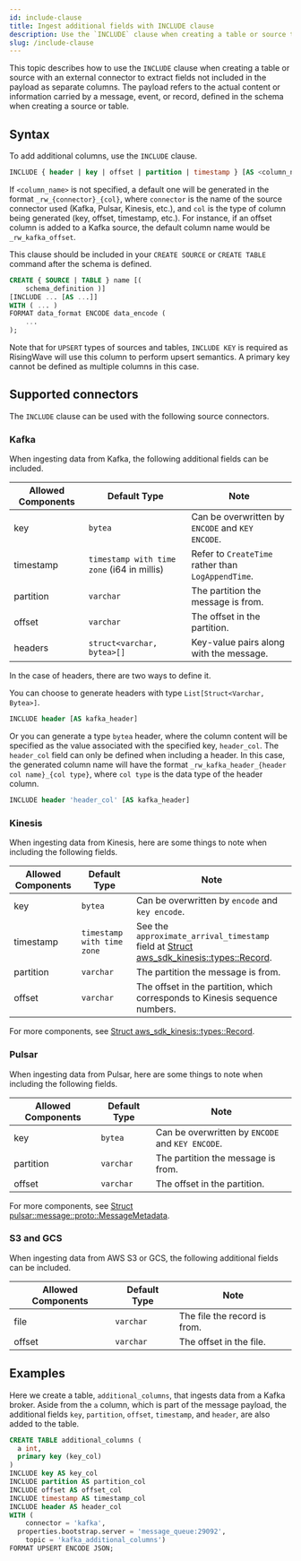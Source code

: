 ```yaml
---
id: include-clause
title: Ingest additional fields with INCLUDE clause
description: Use the `INCLUDE` clause when creating a table or source to ingest fields not included in the payload.
slug: /include-clause
---
```

<head>
  <link rel="canonical" href="https://docs.risingwave.com/docs/current/include-clause/" />
</head>

This topic describes how to use the `INCLUDE` clause when creating a table or source with an external connector to extract fields not included in the payload as separate columns. The payload refers to the actual content or information carried by a message, event, or record, defined in the schema when creating a source or table.

## Syntax

To add additional columns, use the `INCLUDE` clause.

```sql
INCLUDE { header | key | offset | partition | timestamp } [AS <column_name>]
```

If `<column_name>` is not specified, a default one will be generated in the format `_rw_{connector}_{col}`, where `connector` is the name of the source connector used (Kafka, Pulsar, Kinesis, etc.), and `col` is the type of column being generated (key, offset, timestamp, etc.). For instance, if an offset column is added to a Kafka source, the default column name would be `_rw_kafka_offset`.

This clause should be included in your `CREATE SOURCE` or `CREATE TABLE` command after the schema is defined.

```sql
CREATE { SOURCE | TABLE } name [(
    schema_definition )]
[INCLUDE ... [AS ...]]
WITH ( ... )
FORMAT data_format ENCODE data_encode (
    ...
);
```

Note that for `UPSERT` types of sources and tables, `INCLUDE KEY` is required as RisingWave will use this column to perform upsert semantics. A primary key cannot be defined as multiple columns in this case. 

## Supported connectors

The `INCLUDE` clause can be used with the following source connectors.

### Kafka

When ingesting data from Kafka, the following additional fields can be included.

| Allowed Components | Default Type                               | Note                                              |
|--------------------|--------------------------------------------|---------------------------------------------------|
| key                | `bytea`                                    | Can be overwritten by `ENCODE` and `KEY ENCODE`.  |
| timestamp          | `timestamp with time zone` (i64 in millis) | Refer to `CreateTime` rather than `LogAppendTime`.|
| partition          | `varchar`                                  | The partition the message is from.                |
| offset             | `varchar`                                  | The offset in the partition.                      |
| headers            | `struct<varchar, bytea>[]`                 | Key-value pairs along with the message.           |

In the case of headers, there are two ways to define it.

You can choose to generate headers with type `List[Struct<Varchar, Bytea>]`.

```sql
INCLUDE header [AS kafka_header]
```

Or you can generate a type `bytea` header, where the column content will be specified as the value associated with the specified key, `header_col`. The `header_col` field can only be defined when including a header. In this case, the generated column name will have the format `_rw_kafka_header_{header col name}_{col type}`, where `col type` is the data type of the header column.

```sql
INCLUDE header 'header_col' [AS kafka_header]
```

### Kinesis

When ingesting data from Kinesis, here are some things to note when including the following fields.

| Allowed Components | Default Type                             | Note                                                                             |
|--------------------|------------------------------------------|----------------------------------------------------------------------------------|
| key                | `bytea`                                  | Can be overwritten by `encode` and `key encode`.                                 |
| timestamp          | `timestamp with time zone`               | See the `approximate_arrival_timestamp` field at [Struct aws_sdk_kinesis::types::Record](https://docs.rs/aws-sdk-kinesis/latest/aws_sdk_kinesis/types/struct.Record.html).                                  |
| partition          | `varchar`                                | The partition the message is from.                                               |
| offset             | `varchar`                                | The offset in the partition, which corresponds to Kinesis sequence numbers.      |

For more components, see [Struct aws_sdk_kinesis::types::Record](https://docs.rs/aws-sdk-kinesis/latest/aws_sdk_kinesis/types/struct.Record.html).

### Pulsar

When ingesting data from Pulsar, here are some things to note when including the following fields.

| Allowed Components | Default Type | Note                                                                                      |
|--------------------|--------------|-------------------------------------------------------------------------------------------|
| key                | `bytea`      | Can be overwritten by `ENCODE` and `KEY ENCODE`.                                          |
| partition          | `varchar`    | The partition the message is from.                                                        |
| offset             | `varchar`    | The offset in the partition.                                                              |

For more components, see [Struct pulsar::message::proto::MessageMetadata](https://docs.rs/pulsar/latest/pulsar/message/proto/struct.MessageMetadata.html).

### S3 and GCS

When ingesting data from AWS S3 or GCS, the following additional fields can be included.

| Allowed Components | Default Type | Note                              |
|--------------------|--------------|-----------------------------------|
| file               | `varchar`    | The file the record is from.      |
| offset             | `varchar`    | The offset in the file.           |

## Examples

Here we create a table, `additional_columns`, that ingests data from a Kafka broker. Aside from the `a` column, which is part of the message payload, the additional fields `key`, `partition`, `offset`, `timestamp`, and `header`, are also added to the table.

```sql
CREATE TABLE additional_columns (
  a int,
  primary key (key_col)
)
INCLUDE key AS key_col
INCLUDE partition AS partition_col
INCLUDE offset AS offset_col
INCLUDE timestamp AS timestamp_col
INCLUDE header AS header_col
WITH (
	connector = 'kafka',
  properties.bootstrap.server = 'message_queue:29092',
	topic = 'kafka_additional_columns')
FORMAT UPSERT ENCODE JSON;
```